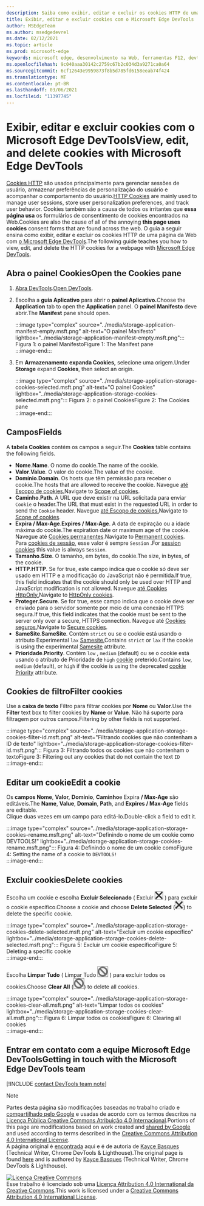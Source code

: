 ```yaml
---
description: Saiba como exibir, editar e excluir os cookies HTTP de uma página usando o Microsoft Edge DevTools.
title: Exibir, editar e excluir cookies com o Microsoft Edge DevTools
author: MSEdgeTeam
ms.author: msedgedevrel
ms.date: 02/12/2021
ms.topic: article
ms.prod: microsoft-edge
keywords: microsoft edge, desenvolvimento na Web, ferramentas F12, devtools
ms.openlocfilehash: 9c040aaa30142c2759c67b2c034d3a9271ca0a64
ms.sourcegitcommit: 6cf12643e9959873f8b5d785fd6158eeab74f424
ms.translationtype: MT
ms.contentlocale: pt-BR
ms.lasthandoff: 03/06/2021
ms.locfileid: "11397745"
---
```

<!-- Copyright Kayce Basques 

   Licensed under the Apache License, Version 2.0 (the "License");
   you may not use this file except in compliance with the License.
   You may obtain a copy of the License at

       https://www.apache.org/licenses/LICENSE-2.0

   Unless required by applicable law or agreed to in writing, software
   distributed under the License is distributed on an "AS IS" BASIS,
   WITHOUT WARRANTIES OR CONDITIONS OF ANY KIND, either express or implied.
   See the License for the specific language governing permissions and
   limitations under the License.  -->

# <a name="view-edit-and-delete-cookies-with-microsoft-edge-devtools"></a><span data-ttu-id="33102-104">Exibir, editar e excluir cookies com o Microsoft Edge DevTools</span><span class="sxs-lookup"><span data-stu-id="33102-104">View, edit, and delete cookies with Microsoft Edge DevTools</span></span>  

<span data-ttu-id="33102-105">[Cookies HTTP][MDNHTTPCookies] são usados principalmente para gerenciar sessões de usuário, armazenar preferências de personalização do usuário e acompanhar o comportamento do usuário.</span><span class="sxs-lookup"><span data-stu-id="33102-105">[HTTP Cookies][MDNHTTPCookies] are mainly used to manage user sessions, store user personalization preferences, and track user behavior.</span></span>  <span data-ttu-id="33102-106">Cookies também são a causa de todos os irritantes que **essa página usa** os formulários de consentimento de cookies encontrados na Web.</span><span class="sxs-lookup"><span data-stu-id="33102-106">Cookies are also the cause of all of the annoying **this page uses cookies** consent forms that are found across the web.</span></span>  <span data-ttu-id="33102-107">O guia a seguir ensina como exibir, editar e excluir os cookies HTTP de uma página da Web com [o Microsoft Edge DevTools][MicrosoftEdgeDevTools].</span><span class="sxs-lookup"><span data-stu-id="33102-107">The following guide teaches you how to view, edit, and delete the HTTP cookies for a webpage with [Microsoft Edge DevTools][MicrosoftEdgeDevTools].</span></span>  

## <a name="open-the-cookies-pane"></a><span data-ttu-id="33102-108">Abra o painel Cookies</span><span class="sxs-lookup"><span data-stu-id="33102-108">Open the Cookies pane</span></span>  

1.  <span data-ttu-id="33102-109">[Abra DevTools][DevToolsOpen].</span><span class="sxs-lookup"><span data-stu-id="33102-109">[Open DevTools][DevToolsOpen].</span></span>  
1.  <span data-ttu-id="33102-110">Escolha a **guia Aplicativo** para abrir o **painel Aplicativo.**</span><span class="sxs-lookup"><span data-stu-id="33102-110">Choose the **Application** tab to open the **Application** panel.</span></span>  <span data-ttu-id="33102-111">O **painel Manifesto** deve abrir.</span><span class="sxs-lookup"><span data-stu-id="33102-111">The **Manifest** pane should open.</span></span>  
    
    :::image type="complex" source="../media/storage-application-manifest-empty.msft.png" alt-text="O painel Manifesto" lightbox="../media/storage-application-manifest-empty.msft.png":::
       <span data-ttu-id="33102-113">Figura 1: o painel Manifesto</span><span class="sxs-lookup"><span data-stu-id="33102-113">Figure 1:  The Manifest pane</span></span>  
    :::image-end:::  

1.  <span data-ttu-id="33102-114">Em **Armazenamento** **expanda Cookies,** selecione uma origem.</span><span class="sxs-lookup"><span data-stu-id="33102-114">Under **Storage** expand **Cookies**, then select an origin.</span></span>  
    
    :::image type="complex" source="../media/storage-application-storage-cookies-selected.msft.png" alt-text="O painel Cookies" lightbox="../media/storage-application-storage-cookies-selected.msft.png":::
       <span data-ttu-id="33102-116">Figura 2: o painel Cookies</span><span class="sxs-lookup"><span data-stu-id="33102-116">Figure 2:  The Cookies pane</span></span>  
    :::image-end:::  

## <a name="fields"></a><span data-ttu-id="33102-117">Campos</span><span class="sxs-lookup"><span data-stu-id="33102-117">Fields</span></span>  

<span data-ttu-id="33102-118">A **tabela Cookies** contém os campos a seguir.</span><span class="sxs-lookup"><span data-stu-id="33102-118">The **Cookies** table contains the following fields.</span></span>  

*   <span data-ttu-id="33102-119">**Nome**.</span><span class="sxs-lookup"><span data-stu-id="33102-119">**Name**.</span></span>  <span data-ttu-id="33102-120">O nome do cookie.</span><span class="sxs-lookup"><span data-stu-id="33102-120">The name of the cookie.</span></span>  
*   <span data-ttu-id="33102-121">**Valor**.</span><span class="sxs-lookup"><span data-stu-id="33102-121">**Value**.</span></span>  <span data-ttu-id="33102-122">O valor do cookie.</span><span class="sxs-lookup"><span data-stu-id="33102-122">The value of the cookie.</span></span>  
*   <span data-ttu-id="33102-123">**Domínio**.</span><span class="sxs-lookup"><span data-stu-id="33102-123">**Domain**.</span></span>  <span data-ttu-id="33102-124">Os hosts que têm permissão para receber o cookie.</span><span class="sxs-lookup"><span data-stu-id="33102-124">The hosts that are allowed to receive the cookie.</span></span>  <span data-ttu-id="33102-125">Navegue [até Escopo de cookies.][MDNHTTPCookiesScope]</span><span class="sxs-lookup"><span data-stu-id="33102-125">Navigate to [Scope of cookies][MDNHTTPCookiesScope].</span></span>  
*   <span data-ttu-id="33102-126">**Caminho**.</span><span class="sxs-lookup"><span data-stu-id="33102-126">**Path**.</span></span>  <span data-ttu-id="33102-127">A URL que deve existir na URL solicitada para enviar `Cookie` o header.</span><span class="sxs-lookup"><span data-stu-id="33102-127">The URL that must exist in the requested URL in order to send the `Cookie` header.</span></span>  <span data-ttu-id="33102-128">Navegue [até Escopo de cookies.][MDNHTTPCookiesScope]</span><span class="sxs-lookup"><span data-stu-id="33102-128">Navigate to [Scope of cookies][MDNHTTPCookiesScope].</span></span>  
*   <span data-ttu-id="33102-129">**Expira / Max-Age**.</span><span class="sxs-lookup"><span data-stu-id="33102-129">**Expires / Max-Age**.</span></span>  <span data-ttu-id="33102-130">A data de expiração ou a idade máxima do cookie.</span><span class="sxs-lookup"><span data-stu-id="33102-130">The expiration date or maximum age of the cookie.</span></span>  <span data-ttu-id="33102-131">Navegue até [Cookies permanentes][MDNHTTPCookiesPermanent].</span><span class="sxs-lookup"><span data-stu-id="33102-131">Navigate to [Permanent cookies][MDNHTTPCookiesPermanent].</span></span>  <span data-ttu-id="33102-132">Para [cookies de sessão,][MDNHTTPCookiesSession] esse valor é sempre `Session` .</span><span class="sxs-lookup"><span data-stu-id="33102-132">For [session cookies][MDNHTTPCookiesSession] this value is always `Session`.</span></span>  
*   <span data-ttu-id="33102-133">**Tamanho**.</span><span class="sxs-lookup"><span data-stu-id="33102-133">**Size**.</span></span>  <span data-ttu-id="33102-134">O tamanho, em bytes, do cookie.</span><span class="sxs-lookup"><span data-stu-id="33102-134">The size, in bytes, of the cookie.</span></span>  
*   <span data-ttu-id="33102-135">**HTTP**.</span><span class="sxs-lookup"><span data-stu-id="33102-135">**HTTP**.</span></span>  <span data-ttu-id="33102-136">Se for true, este campo indica que o cookie só deve ser usado em HTTP e a modificação do JavaScript não é permitida.</span><span class="sxs-lookup"><span data-stu-id="33102-136">If true, this field indicates that the cookie should only be used over HTTP and JavaScript modification is not allowed.</span></span>  <span data-ttu-id="33102-137">Navegue [até Cookies HttpOnly.][MDNHTTPCookiesSecure]</span><span class="sxs-lookup"><span data-stu-id="33102-137">Navigate to [HttpOnly cookies][MDNHTTPCookiesSecure].</span></span>  
*   <span data-ttu-id="33102-138">**Proteger**.</span><span class="sxs-lookup"><span data-stu-id="33102-138">**Secure**.</span></span>  <span data-ttu-id="33102-139">Se for true, esse campo indica que o cookie deve ser enviado para o servidor somente por meio de uma conexão HTTPS segura.</span><span class="sxs-lookup"><span data-stu-id="33102-139">If true, this field indicates that the cookie must be sent to the server only over a secure, HTTPS connection.</span></span>  <span data-ttu-id="33102-140">Navegue até [Cookies seguros.][MDNHTTPCookiesSecure]</span><span class="sxs-lookup"><span data-stu-id="33102-140">Navigate to [Secure cookies][MDNHTTPCookiesSecure].</span></span>  
*   <span data-ttu-id="33102-141">**SameSite**.</span><span class="sxs-lookup"><span data-stu-id="33102-141">**SameSite**.</span></span>  <span data-ttu-id="33102-142">Contém `strict` ou se o cookie está usando o atributo Experimental `lax` [Samesite.][MDNHTTPCookiesSamesite]</span><span class="sxs-lookup"><span data-stu-id="33102-142">Contains `strict` or `lax` if the cookie is using the experimental [Samesite][MDNHTTPCookiesSamesite] attribute.</span></span>  
*   <span data-ttu-id="33102-143">**Prioridade**.</span><span class="sxs-lookup"><span data-stu-id="33102-143">**Priority**.</span></span>  <span data-ttu-id="33102-144">Contém `low` , `medium` \(default\) ou se o cookie está usando o atributo de Prioridade de `high` [cookie][ChromiumIssue232693] preterido.</span><span class="sxs-lookup"><span data-stu-id="33102-144">Contains `low`, `medium` \(default\), or `high` if the cookie is using the deprecated [cookie Priority][ChromiumIssue232693] attribute.</span></span>

## <a name="filter-cookies"></a><span data-ttu-id="33102-145">Cookies de filtro</span><span class="sxs-lookup"><span data-stu-id="33102-145">Filter cookies</span></span>  

<span data-ttu-id="33102-146">Use a **caixa de texto** Filtro para filtrar cookies por **Nome** ou **Valor**.</span><span class="sxs-lookup"><span data-stu-id="33102-146">Use the **Filter** text box to filter cookies by **Name** or **Value**.</span></span>  <span data-ttu-id="33102-147">Não há suporte para filtragem por outros campos.</span><span class="sxs-lookup"><span data-stu-id="33102-147">Filtering by other fields is not supported.</span></span>  

:::image type="complex" source="../media/storage-application-storage-cookies-filter-id.msft.png" alt-text="Filtrando cookies que não contenham a ID de texto" lightbox="../media/storage-application-storage-cookies-filter-id.msft.png":::
   <span data-ttu-id="33102-149">Figura 3: Filtrando todos os cookies que não contenham o texto</span><span class="sxs-lookup"><span data-stu-id="33102-149">Figure 3:  Filtering out any cookies that do not contain the text</span></span> `ID`  
:::image-end:::  

## <a name="edit-a-cookie"></a><span data-ttu-id="33102-150">Editar um cookie</span><span class="sxs-lookup"><span data-stu-id="33102-150">Edit a cookie</span></span>  

<span data-ttu-id="33102-151">Os **campos Nome**, **Valor,** **Domínio**, **Caminho**e Expira **/ Max-Age** são editáveis.</span><span class="sxs-lookup"><span data-stu-id="33102-151">The **Name**, **Value**, **Domain**, **Path**, and **Expires / Max-Age** fields are editable.</span></span>  
<span data-ttu-id="33102-152">Clique duas vezes em um campo para editá-lo.</span><span class="sxs-lookup"><span data-stu-id="33102-152">Double-click a field to edit it.</span></span>  

:::image type="complex" source="../media/storage-application-storage-cookies-rename.msft.png" alt-text="Definindo o nome de um cookie como DEVTOOLS!" lightbox="../media/storage-application-storage-cookies-rename.msft.png":::
   <span data-ttu-id="33102-154">Figura 4: Definindo o nome de um cookie como</span><span class="sxs-lookup"><span data-stu-id="33102-154">Figure 4:  Setting the name of a cookie to</span></span> `DEVTOOLS!`  
:::image-end:::  

## <a name="delete-cookies"></a><span data-ttu-id="33102-155">Excluir cookies</span><span class="sxs-lookup"><span data-stu-id="33102-155">Delete cookies</span></span>  

<span data-ttu-id="33102-156">Escolha um cookie e escolha **Excluir Selecionado** \( Excluir ![ Selecionado ][ImageDeleteIcon] \) para excluir o cookie específico.</span><span class="sxs-lookup"><span data-stu-id="33102-156">Choose a cookie and choose **Delete Selected** \(![Delete Selected][ImageDeleteIcon]\) to delete the specific cookie.</span></span>  

:::image type="complex" source="../media/storage-application-storage-cookies-delete-selected.msft.png" alt-text="Excluir um cookie específico" lightbox="../media/storage-application-storage-cookies-delete-selected.msft.png":::
   <span data-ttu-id="33102-158">Figura 5: Excluir um cookie específico</span><span class="sxs-lookup"><span data-stu-id="33102-158">Figure 5:  Deleting a specific cookie</span></span>  
:::image-end:::  

<span data-ttu-id="33102-159">Escolha **Limpar Tudo** \( Limpar Tudo ![ ][ImageClearIcon] \) para excluir todos os cookies.</span><span class="sxs-lookup"><span data-stu-id="33102-159">Choose **Clear All** \(![Clear All][ImageClearIcon]\)  to delete all cookies.</span></span>  

:::image type="complex" source="../media/storage-application-storage-cookies-clear-all.msft.png" alt-text="Limpar todos os cookies" lightbox="../media/storage-application-storage-cookies-clear-all.msft.png":::
   <span data-ttu-id="33102-161">Figura 6: Limpar todos os cookies</span><span class="sxs-lookup"><span data-stu-id="33102-161">Figure 6:  Clearing all cookies</span></span>  
:::image-end:::  

## <a name="getting-in-touch-with-the-microsoft-edge-devtools-team"></a><span data-ttu-id="33102-162">Entrar em contato com a equipe Microsoft Edge DevTools</span><span class="sxs-lookup"><span data-stu-id="33102-162">Getting in touch with the Microsoft Edge DevTools team</span></span>  

[!INCLUDE [contact DevTools team note](../includes/contact-devtools-team-note.md)]  

<!-- image links -->  

[ImageClearIcon]: ../media/clear-icon.msft.png  
[ImageDeleteIcon]: ../media/delete-icon.msft.png  

<!-- links -->  

[MicrosoftEdgeDevTools]: /microsoft-edge/devtools-guide-chromium "Ferramentas de desenvolvedor do Microsoft Edge (Chromium)"  
[DevToolsOpen]: /microsoft-edge/devtools-guide-chromium/open "Abra o Microsoft Edge DevTools"  

[ChromiumIssue232693]: https://bugs.chromium.org/p/chromium/issues/detail?id=232693 "Problema Chromium 232693: Implementando o campo de prioridade para cookies | Bugs de cromo"  

[MDNHTTPCookies]: https://developer.mozilla.org/docs/Web/HTTP/Cookies "Cookies HTTP | MDN"  
[MDNHTTPCookiesPermanent]: https://developer.mozilla.org/docs/Web/HTTP/Cookies#Permanent_cookies "Cookies HTTP - Cookies permanentes | MDN"  
[MDNHTTPCookiesSamesite]: https://developer.mozilla.org/docs/Web/HTTP/Cookies#SameSite_cookies "Cookies HTTP - Cookies SameSite | MDN"  
[MDNHTTPCookiesScope]: https://developer.mozilla.org/docs/Web/HTTP/Cookies#Scope_of_cookies "Cookies HTTP - Escopo de cookies | MDN"  
[MDNHTTPCookiesSecure]: https://developer.mozilla.org/docs/Web/HTTP/Cookies#Secure_and_HttpOnly_cookies "Cookies HTTP - Cookies Seguros e HttpOnly | MDN"  
[MDNHTTPCookiesSession]: https://developer.mozilla.org/docs/Web/HTTP/Cookies#Session_cookies "Cookies HTTP - Cookies de sessão | MDN"  

> [!NOTE]
> <span data-ttu-id="33102-172">Partes desta página são modificações baseadas no trabalho criado e [compartilhado pelo Google][GoogleSitePolicies] e usadas de acordo com os termos descritos na [Licença Pública Creative Commons Atribuição 4.0 Internacional][CCA4IL].</span><span class="sxs-lookup"><span data-stu-id="33102-172">Portions of this page are modifications based on work created and [shared by Google][GoogleSitePolicies] and used according to terms described in the [Creative Commons Attribution 4.0 International License][CCA4IL].</span></span>  
> <span data-ttu-id="33102-173">A página original é [encontrada](https://developers.google.com/web/tools/chrome-devtools/storage/cookies) aqui e é de autoria de [Kayce Basques][KayceBasques] \(Technical Writer, Chrome DevTools \& Lighthouse\).</span><span class="sxs-lookup"><span data-stu-id="33102-173">The original page is found [here](https://developers.google.com/web/tools/chrome-devtools/storage/cookies) and is authored by [Kayce Basques][KayceBasques] \(Technical Writer, Chrome DevTools \& Lighthouse\).</span></span>  

[![Licença Creative Commons][CCby4Image]][CCA4IL]  
<span data-ttu-id="33102-175">Esse trabalho é licenciado sob uma [Licença Attribution 4.0 International da Creative Commons][CCA4IL].</span><span class="sxs-lookup"><span data-stu-id="33102-175">This work is licensed under a [Creative Commons Attribution 4.0 International License][CCA4IL].</span></span>  

[CCA4IL]: https://creativecommons.org/licenses/by/4.0  
[CCby4Image]: https://i.creativecommons.org/l/by/4.0/88x31.png  
[GoogleSitePolicies]: https://developers.google.com/terms/site-policies  
[KayceBasques]: https://developers.google.com/web/resources/contributors/kaycebasques  
